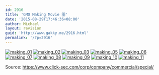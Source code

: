 ```yaml
---
id: 2916
title: 'GMO Making Movie 图'
date: '2015-08-29T17:46:36+08:00'
author: Michael
layout: revision
guid: 'http://www.gakky.me/2916.html'
permalink: '/?p=2916'
---
```


[![making_01](http://www.yui-aragaki.org/wp-content/uploads/2015/08/making_01.jpg)](http://www.yui-aragaki.org/wp-content/uploads/2015/08/making_01.jpg) [![making_02](http://www.yui-aragaki.org/wp-content/uploads/2015/08/making_02.jpg)](http://www.yui-aragaki.org/wp-content/uploads/2015/08/making_02.jpg) [![making_03](http://www.yui-aragaki.org/wp-content/uploads/2015/08/making_03.jpg)](http://www.yui-aragaki.org/wp-content/uploads/2015/08/making_03.jpg) [![making_05](http://www.yui-aragaki.org/wp-content/uploads/2015/08/making_05.jpg)](http://www.yui-aragaki.org/wp-content/uploads/2015/08/making_05.jpg) [![making_06](http://www.yui-aragaki.org/wp-content/uploads/2015/08/making_06.jpg)](http://www.yui-aragaki.org/wp-content/uploads/2015/08/making_06.jpg) [![making_07](http://www.yui-aragaki.org/wp-content/uploads/2015/08/making_07.jpg)](http://www.yui-aragaki.org/wp-content/uploads/2015/08/making_07.jpg) [![making_08](http://www.yui-aragaki.org/wp-content/uploads/2015/08/making_08.jpg)](http://www.yui-aragaki.org/wp-content/uploads/2015/08/making_08.jpg) [![making_09](http://www.yui-aragaki.org/wp-content/uploads/2015/08/making_09.jpg)](http://www.yui-aragaki.org/wp-content/uploads/2015/08/making_09.jpg) [![making_10](http://www.yui-aragaki.org/wp-content/uploads/2015/08/making_10.jpg)](http://www.yui-aragaki.org/wp-content/uploads/2015/08/making_10.jpg) [![making_11](http://www.yui-aragaki.org/wp-content/uploads/2015/08/making_11.jpg)](http://www.yui-aragaki.org/wp-content/uploads/2015/08/making_11.jpg)

Source: https://www.click-sec.com/corp/company/commercial/special/